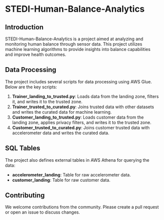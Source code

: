 # STEDI-Human-Balance-Analytics

## Introduction
STEDI-Human-Balance-Analytics is a project aimed at analyzing and monitoring human balance through sensor data. This project utilizes machine learning algorithms to provide insights into balance capabilities and improve health outcomes.

## Data Processing
The project includes several scripts for data processing using AWS Glue. Below are the key scripts:

1. **Trainer_landing_to_trusted.py**: Loads data from the landing zone, filters it, and writes it to the trusted zone.
2. **Trainer_trusted_to_curated.py**: Joins trusted data with other datasets and writes the curated data for machine learning.
3. **Customer_landing_to_trusted.py**: Loads customer data from the landing zone, applies privacy filters, and writes it to the trusted zone.
4. **Customer_trusted_to_curated.py**: Joins customer trusted data with accelerometer data and writes the curated data.

## SQL Tables
The project also defines external tables in AWS Athena for querying the data:

- **accelerometer_landing**: Table for raw accelerometer data.
- **customer_landing**: Table for raw customer data.

## Contributing
We welcome contributions from the community. Please create a pull request or open an issue to discuss changes.





